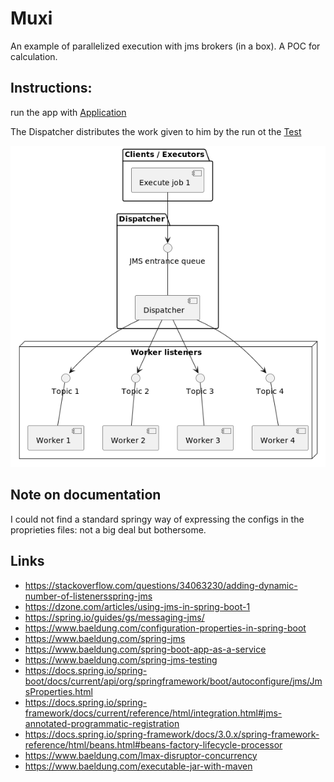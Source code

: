 # Muxi

An example of parallelized execution with jms brokers (in a box).
A POC for calculation.

## Instructions:

run the app with [Application](src/main/java/io/endeios/muxi/api/Application.java)

The Dispatcher distributes the work given to him by the run
ot the [Test](./src/test/java/io/endeios/muxi/api/JMSSendTest.java)

![Component diagram](doc/component.png)

## Note on documentation
I could not find a standard springy way of expressing the configs in 
the proprieties files: not a big deal but bothersome.



## Links
- https://stackoverflow.com/questions/34063230/adding-dynamic-number-of-listenersspring-jms
- https://dzone.com/articles/using-jms-in-spring-boot-1
- https://spring.io/guides/gs/messaging-jms/
- https://www.baeldung.com/configuration-properties-in-spring-boot
- https://www.baeldung.com/spring-jms
- https://www.baeldung.com/spring-boot-app-as-a-service
- https://www.baeldung.com/spring-jms-testing
- https://docs.spring.io/spring-boot/docs/current/api/org/springframework/boot/autoconfigure/jms/JmsProperties.html
- https://docs.spring.io/spring-framework/docs/current/reference/html/integration.html#jms-annotated-programmatic-registration
- https://docs.spring.io/spring-framework/docs/3.0.x/spring-framework-reference/html/beans.html#beans-factory-lifecycle-processor
- https://www.baeldung.com/lmax-disruptor-concurrency
- https://www.baeldung.com/executable-jar-with-maven
